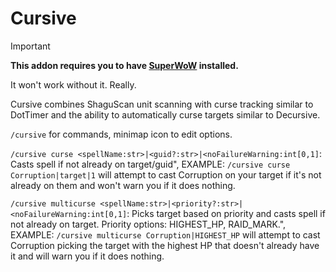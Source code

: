 # Cursive

> [!IMPORTANT]
>
> **This addon requires you to have [SuperWoW](https://github.com/balakethelock/SuperWoW) installed.**
>
> It won't work without it. Really.

Cursive combines ShaguScan unit scanning with curse tracking similar to DotTimer and the ability to automatically curse targets similar to Decursive.

`/cursive` for commands, minimap icon to edit options.

`/cursive curse <spellName:str>|<guid?:str>|<noFailureWarning:int[0,1]`: Casts spell if not already on target/guid",
EXAMPLE: `/cursive curse Corruption|target|1` will attempt to cast Corruption on your target if it's not already on them and won't warn you if it does nothing.

`/cursive multicurse <spellName:str>|<priority?:str>|<noFailureWarning:int[0,1]`: Picks target based on priority and casts spell if not already on target.  Priority options: HIGHEST_HP, RAID_MARK.",
EXAMPLE: `/cursive multicurse Corruption|HIGHEST_HP` will attempt to cast Corruption picking the target with the highest HP that doesn't already have it and will warn you if it does nothing.
